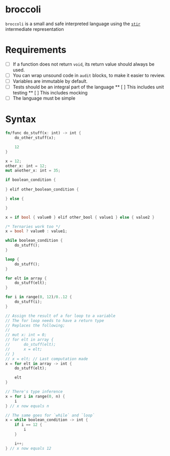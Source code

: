 # broccoli
`broccoli` is a small and safe interpreted language using the [`stir`](https://github.com/cohenarthur/stir) intermediate representation

# Requirements

* [ ] If a function does not return `void`, its return value should always be used.
* [ ] You can wrap unsound code in `audit` blocks, to make it easier to review.
* [ ] Variables are immutable by default.
* [ ] Tests should be an integral part of the language
** [ ] This includes unit testing
** [ ] This includes mocking
* [ ] The language must be simple

# Syntax

```rust
fn/func do_stuff(x: int) -> int {
    do_other_stuff(x);

    12
}

x = 12;
other_x: int = 12;
mut another_x: int = 35;

if boolean_condition {
    
} elif other_boolean_condition {

} else {

}

x = if bool { value0 } elif other_bool { value1 } else { value2 }

/* Ternaries work too */
x = bool ? value0 : value1;

while boolean_condition {
    do_stuff();
}

loop {
    do_stuff();
}

for elt in array {
    do_stuff(elt);
}

for i in range(0, 12)/0..12 {
    do_stuff(i);
}

// Assign the result of a for loop to a variable
// The for loop needs to have a return type
// Replaces the following;
//
// mut x: int = 0;
// for elt in array {
//      do_stuff(elt);
//      x = elt;
// }
// x = elt; // Last computation made
x = for elt in array -> int {
    do_stuff(elt);

    elt
}

// There's type inference
x = for i in range(0, n) {
    i
} // x now equals n

// The same goes for `while` and `loop`
x = while boolean_condition -> int {
    if i == 12 {
        i
    }

    i++;
} // x now equals 12
```
